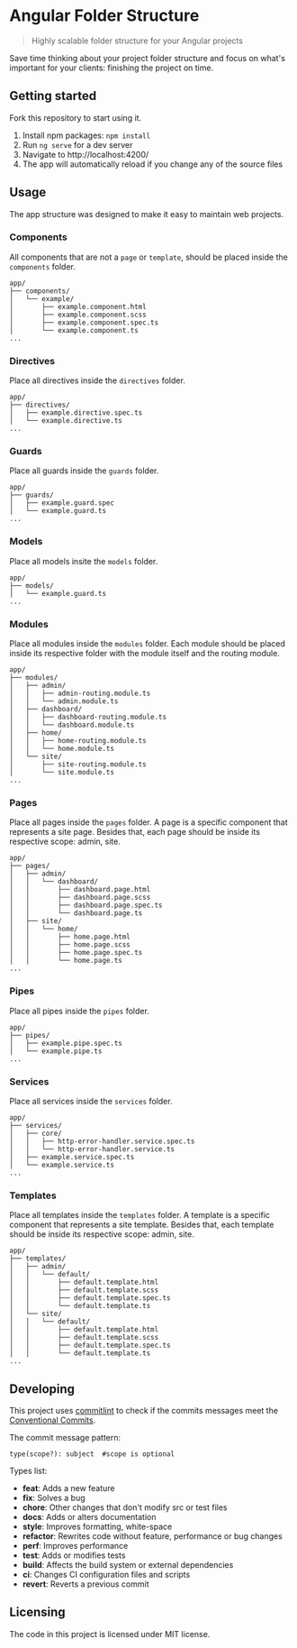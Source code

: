 # Angular Folder Structure
> Highly scalable folder structure for your Angular projects

Save time thinking about your project folder structure and focus on what's important for your clients: finishing the project on time.

## Getting started

Fork this repository to start using it.

1. Install npm packages: ```npm install```
2. Run ```ng serve``` for a dev server
3. Navigate to http://localhost:4200/
4. The app will automatically reload if you change any of the source files

## Usage

The app structure was designed to make it easy to maintain web projects.

### Components

All components that are not a `page` or `template`, should be placed inside the `components` folder.

```
app/
├── components/
│   └── example/
│       ├── example.component.html
│       ├── example.component.scss
│       ├── example.component.spec.ts
│       └── example.component.ts
...
```

### Directives

Place all directives inside the `directives` folder.

```
app/
├── directives/
│   ├── example.directive.spec.ts
│   └── example.directive.ts
...
```

### Guards

Place all guards inside the `guards` folder.

```
app/
├── guards/
│   ├── example.guard.spec
│   └── example.guard.ts
...
```

### Models

Place all models insite the `models` folder.

```
app/
├── models/
│   └── example.guard.ts
...
```

### Modules

Place all modules inside the `modules` folder. Each module should be placed inside its respective folder with the module itself and the routing module.

```
app/
├── modules/
│   ├── admin/
│   │   ├── admin-routing.module.ts
│   │   └── admin.module.ts
│   ├── dashboard/
│   │   ├── dashboard-routing.module.ts
│   │   └── dashboard.module.ts
│   ├── home/
│   │   ├── home-routing.module.ts
│   │   └── home.module.ts
│   └── site/
│       ├── site-routing.module.ts
│       └── site.module.ts
...
```

### Pages

Place all pages inside the `pages` folder. A page is a specific component that represents a site page. Besides that, each page should be inside its respective scope: admin, site.

```
app/
├── pages/
│   ├── admin/
│   │   └── dashboard/
│   │       ├── dashboard.page.html
│   │       ├── dashboard.page.scss
│   │       ├── dashboard.page.spec.ts
│   │       └── dashboard.page.ts
│   ├── site/
│   │   └── home/
│   │       ├── home.page.html
│   │       ├── home.page.scss
│   │       ├── home.page.spec.ts
│   │       └── home.page.ts
...
```

### Pipes

Place all pipes inside the `pipes` folder.

```
app/
├── pipes/
│   ├── example.pipe.spec.ts
│   └── example.pipe.ts
...
```

### Services

Place all services inside the `services` folder.

```
app/
├── services/
│   ├── core/
│   │   ├── http-error-handler.service.spec.ts
│   │   └── http-error-handler.service.ts
│   ├── example.service.spec.ts
│   └── example.service.ts
...
```

### Templates

Place all templates inside the `templates` folder. A template is a specific component that represents a site template. Besides that, each template should be inside its respective scope: admin, site.

```
app/
├── templates/
│   ├── admin/
│   │   └── default/
│   │       ├── default.template.html
│   │       ├── default.template.scss
│   │       ├── default.template.spec.ts
│   │       └── default.template.ts
│   └── site/
│   │   └── default/
│   │       ├── default.template.html
│   │       ├── default.template.scss
│   │       ├── default.template.spec.ts
│   │       └── default.template.ts
...
```

## Developing

This project uses [commitlint](https://github.com/conventional-changelog/commitlint) to check if the commits messages meet the [Conventional Commits](https://www.conventionalcommits.org/en/v1.0.0/).

The commit message pattern:

```
type(scope?): subject  #scope is optional
```

Types list:

* **feat**:  Adds a new feature
* **fix**: Solves a bug
* **chore**: Other changes that don't modify src or test files
* **docs**: Adds or alters documentation
* **style**: Improves formatting, white-space
* **refactor**: Rewrites code without feature, performance or bug changes
* **perf**: Improves performance
* **test**: Adds or modifies tests
* **build**: Affects the build system or external dependencies
* **ci**: Changes CI configuration files and scripts
* **revert**: Reverts a previous commit

## Licensing

The code in this project is licensed under MIT license.
